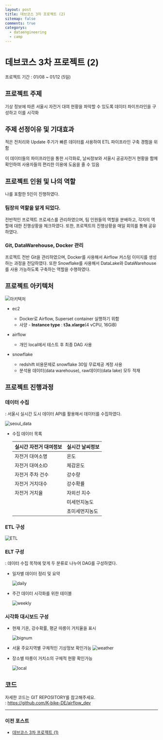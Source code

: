 ```yaml
---
layout: post
title: 데브코스 3차 프로젝트 (2)
sitemap: false
comments: true
categorys:
  - dataengineering
  - camp
---
```


# 데브코스 3차 프로젝트 (2)
프로젝트 기간 : 01/08 ~ 01/12 (5일)

## 프로젝트 주제

기상 정보에 따른 서울시 자전거 대여 현황을 파악할 수 있도록 데이터 파이프라인을 구성하고 이를 시각화

## 주제 선정이유 및 기대효과

적은 전처리와 Update 주기가 빠른 데이터를 사용하여 ETL 파이프라인 구축 경험을 위함

이 데이터들의 파이프라인을 통한 시각화로, 날씨정보와 서울시 공공자전거 현황을 함께 확인하여 사용자들의 편리한 이용에 도움을 줄 수 있음

## 프로젝트 인원 및 나의 역할
나를 포함한 5인이 진행하였다.
### 팀장의 역할을 맡게 되었다. 
전반적인 프로젝트 프로세스를 관리하였으며, 팀 인원들의 역할을 분배하고, 각자의 역할에 대한 진행상황을 체크하였다. 또한, 프로젝트의 진행상황을 매일 회의를 통해 공유하였다.
### Git, DataWarehouse, Docker 관리
프로젝트 전반 Git을 관리하였으며, Docker를 사용해서 Airflow 커스텀 이미지를 생성하는 과정을 전담하였다. 또한 Snowflake를 사용해서 DataLake와 DataWarehouse를 사용 가능하도록 구축하는 역할을 수행하였다.


## 프로젝트 아키텍처
 ![아키텍처](../../../assets/img/custom/depj3/architecture.png)
 
- ec2
    - Docker로 Airflow, Superset container 실행하기 위함
    - 사양 - **Instance type** : **t3a.xlarge**(4 vCPU, 16GiB)

- airflow
    - 개인 local에서 테스트 후 최종 DAG 사용

- snowflake
    - redshift 비용문제로 snowflake 30일 무료제공 계정 사용
    - 분석용 데이터(data warehouse), raw데이터(data lake) 모두 적재


## 프로젝트 진행과정
### 데이터 수집
: 서울시 실시간 도시 데이터 API를 활용해서 데이터를 수집하였다.

![seoul_data](../../../assets\img\custom\depj3\api.png)

- 수집 데이터 목록

  | 실시간 자전거 대여정보 | 실시간 날씨정보 |
  | --- | --- |
  |자전거 대여소명| 온도|
  |자전거 대여소ID| 체감온도|
  |자전거 주차 건수| 강수량|
  |자전거 거치대수| 강수확률|
  |자전거 거치율| 자외선 지수|
  ||미세먼지농도|
  ||초미세먼지농도|

### ETL 구성
![ETL](../../../assets\img\custom\depj3\etl.png)

### ELT 구성
: 데이터 수집 목적에 맞게 두 분류로 나누어 DAG를 구성하였다.

- 일자별 데이터 정리 및 요약

  ![daily](../../../assets\img\custom\depj3\daily.png)


- 주간 데이터 시각화를 위한 테이블

  ![weekly](../../../assets\img\custom\depj3\week.png)

### 시각화 대시보드 구성

- 현재 기온, 강수확률, 평균 따릉이 거치율을 표시

  ![bignum](../../../assets\img\custom\depj3\bignum.png)

- 서울 주요지역별 구체적인 기상정보 확인가능
  ![weather](../../../assets\img\custom\depj3\weather.png)

- 장소별 따릉이 거치소의 구체적 현황 확인가능

  ![local](../../../assets\img\custom\depj3\local.png)



## 코드
자세한 코드는 GIT REPOSITORY를 참고해주세요. </br>
: https://github.com/K-bike-DE/airflow_dev

---
### 이전 포스트
- [데브코스 3차 프로젝트 (1)](https://poriz.github.io/dataengineering/camp/2024-01-17-dataengineering-camp-project3_1/)



